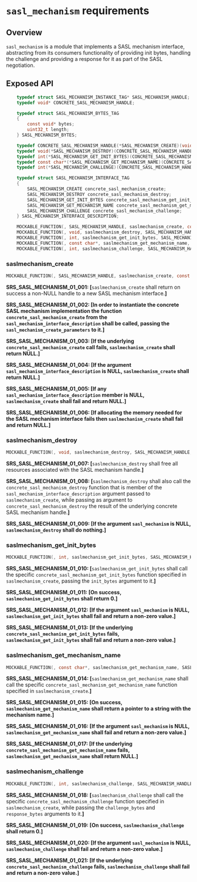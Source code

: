 # `sasl_mechanism` requirements

## Overview

`sasl_mechanism` is a module that implements a SASL mechanism interface, abstracting from its consumers functionality of providing init bytes, handling the challenge and providing a response for it as part of the SASL negotiation.

## Exposed API

```C
    typedef struct SASL_MECHANISM_INSTANCE_TAG* SASL_MECHANISM_HANDLE;
    typedef void* CONCRETE_SASL_MECHANISM_HANDLE;

    typedef struct SASL_MECHANISM_BYTES_TAG
    {
        const void* bytes;
        uint32_t length;
    } SASL_MECHANISM_BYTES;

    typedef CONCRETE_SASL_MECHANISM_HANDLE(*SASL_MECHANISM_CREATE)(void* config);
    typedef void(*SASL_MECHANISM_DESTROY)(CONCRETE_SASL_MECHANISM_HANDLE concrete_sasl_mechanism);
    typedef int(*SASL_MECHANISM_GET_INIT_BYTES)(CONCRETE_SASL_MECHANISM_HANDLE concrete_sasl_mechanism, SASL_MECHANISM_BYTES* init_bytes);
    typedef const char*(*SASL_MECHANISM_GET_MECHANISM_NAME)(CONCRETE_SASL_MECHANISM_HANDLE concrete_sasl_mechanism);
    typedef int(*SASL_MECHANISM_CHALLENGE)(CONCRETE_SASL_MECHANISM_HANDLE concrete_sasl_mechanism, const SASL_MECHANISM_BYTES* challenge_bytes, SASL_MECHANISM_BYTES* response_bytes);

    typedef struct SASL_MECHANISM_INTERFACE_TAG
    {
        SASL_MECHANISM_CREATE concrete_sasl_mechanism_create;
        SASL_MECHANISM_DESTROY concrete_sasl_mechanism_destroy;
        SASL_MECHANISM_GET_INIT_BYTES concrete_sasl_mechanism_get_init_bytes;
        SASL_MECHANISM_GET_MECHANISM_NAME concrete_sasl_mechanism_get_mechanism_name;
        SASL_MECHANISM_CHALLENGE concrete_sasl_mechanism_challenge;
    } SASL_MECHANISM_INTERFACE_DESCRIPTION;

    MOCKABLE_FUNCTION(, SASL_MECHANISM_HANDLE, saslmechanism_create, const SASL_MECHANISM_INTERFACE_DESCRIPTION*, sasl_mechanism_interface_description, void*, sasl_mechanism_create_parameters);
    MOCKABLE_FUNCTION(, void, saslmechanism_destroy, SASL_MECHANISM_HANDLE, sasl_mechanism);
    MOCKABLE_FUNCTION(, int, saslmechanism_get_init_bytes, SASL_MECHANISM_HANDLE, sasl_mechanism, SASL_MECHANISM_BYTES*, init_bytes);
    MOCKABLE_FUNCTION(, const char*, saslmechanism_get_mechanism_name, SASL_MECHANISM_HANDLE, sasl_mechanism);
    MOCKABLE_FUNCTION(, int, saslmechanism_challenge, SASL_MECHANISM_HANDLE, sasl_mechanism, const SASL_MECHANISM_BYTES*, challenge_bytes, SASL_MECHANISM_BYTES*, response_bytes);
```

### saslmechanism_create

```C
MOCKABLE_FUNCTION(, SASL_MECHANISM_HANDLE, saslmechanism_create, const SASL_MECHANISM_INTERFACE_DESCRIPTION*, sasl_mechanism_interface_description, void*, sasl_mechanism_create_parameters);
```

**SRS_SASL_MECHANISM_01_001: [**`saslmechanism_create` shall return on success a non-NULL handle to a new SASL mechanism interface.**]**

**SRS_SASL_MECHANISM_01_002: [**In order to instantiate the concrete SASL mechanism implementation the function `concrete_sasl_mechanism_create` from the `sasl_mechanism_interface_description` shall be called, passing the `sasl_mechanism_create_parameters` to it.**]**

**SRS_SASL_MECHANISM_01_003: [**If the underlying `concrete_sasl_mechanism_create` call fails, `saslmechanism_create` shall return NULL.**]**

**SRS_SASL_MECHANISM_01_004: [**If the argument `sasl_mechanism_interface_description` is NULL, `saslmechanism_create` shall return NULL.**]**

**SRS_SASL_MECHANISM_01_005: [**If any `sasl_mechanism_interface_description` member is NULL, `saslmechanism_create` shall fail and return NULL.**]**

**SRS_SASL_MECHANISM_01_006: [**If allocating the memory needed for the SASL mechanism interface fails then `saslmechanism_create` shall fail and return NULL.**]** 

### saslmechanism_destroy

```C
MOCKABLE_FUNCTION(, void, saslmechanism_destroy, SASL_MECHANISM_HANDLE, sasl_mechanism);
```

**SRS_SASL_MECHANISM_01_007: [**`saslmechanism_destroy` shall free all resources associated with the SASL mechanism handle.**]**

**SRS_SASL_MECHANISM_01_008: [**`saslmechanism_destroy` shall also call the `concrete_sasl_mechanism_destroy` function that is member of the `sasl_mechanism_interface_description` argument passed to `saslmechanism_create`, while passing as argument to `concrete_sasl_mechanism_destroy` the result of the underlying concrete SASL mechanism handle.**]**

**SRS_SASL_MECHANISM_01_009: [**If the argument `sasl_mechanism` is NULL, `saslmechanism_destroy` shall do nothing.**]** 

### saslmechanism_get_init_bytes

```C
MOCKABLE_FUNCTION(, int, saslmechanism_get_init_bytes, SASL_MECHANISM_HANDLE, sasl_mechanism, SASL_MECHANISM_BYTES*, init_bytes);
```

**SRS_SASL_MECHANISM_01_010: [**`saslmechanism_get_init_bytes` shall call the specific `concrete_sasl_mechanism_get_init_bytes` function specified in `saslmechanism_create`, passing the `init_bytes` argument to it.**]**

**SRS_SASL_MECHANISM_01_011: [**On success, `saslmechanism_get_init_bytes` shall return 0.**]**

**SRS_SASL_MECHANISM_01_012: [**If the argument `sasl_mechanism` is NULL, `saslmechanism_get_init_bytes` shall fail and return a non-zero value.**]**

**SRS_SASL_MECHANISM_01_013: [**If the underlying `concrete_sasl_mechanism_get_init_bytes` fails, `saslmechanism_get_init_bytes` shall fail and return a non-zero value.**]** 

### saslmechanism_get_mechanism_name

```C
MOCKABLE_FUNCTION(, const char*, saslmechanism_get_mechanism_name, SASL_MECHANISM_HANDLE, sasl_mechanism);
```

**SRS_SASL_MECHANISM_01_014: [**`saslmechanism_get_mechanism_name` shall call the specific `concrete_sasl_mechanism_get_mechanism_name` function specified in `saslmechanism_create`.**]**

**SRS_SASL_MECHANISM_01_015: [**On success, `saslmechanism_get_mechanism_name` shall return a pointer to a string with the mechanism name.**]**

**SRS_SASL_MECHANISM_01_016: [**If the argument `sasl_mechanism` is NULL, `saslmechanism_get_mechanism_name` shall fail and return a non-zero value.**]**

**SRS_SASL_MECHANISM_01_017: [**If the underlying `concrete_sasl_mechanism_get_mechanism_name` fails, `saslmechanism_get_mechanism_name` shall return NULL.**]** 

### saslmechanism_challenge

```C
MOCKABLE_FUNCTION(, int, saslmechanism_challenge, SASL_MECHANISM_HANDLE, sasl_mechanism, const SASL_MECHANISM_BYTES*, challenge_bytes, SASL_MECHANISM_BYTES*, response_bytes);
```

**SRS_SASL_MECHANISM_01_018: [**`saslmechanism_challenge` shall call the specific `concrete_sasl_mechanism_challenge` function specified in `saslmechanism_create`, while passing the `challenge_bytes` and `response_bytes` arguments to it.**]**

**SRS_SASL_MECHANISM_01_019: [**On success, `saslmechanism_challenge` shall return 0.**]**

**SRS_SASL_MECHANISM_01_020: [**If the argument `sasl_mechanism` is NULL, `saslmechanism_challenge` shall fail and return a non-zero value.**]**

**SRS_SASL_MECHANISM_01_021: [**If the underlying `concrete_sasl_mechanism_challenge` fails, `saslmechanism_challenge` shall fail and return a non-zero value.**]** 

